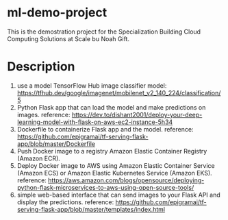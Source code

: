 # ml-demo-project

This is the demostration project for the Specialization Building Cloud Computing Solutions at Scale bu Noah Gift.

# Description

1. use a model TensorFlow Hub image classifier model: https://tfhub.dev/google/imagenet/mobilenet_v2_140_224/classification/5
2. Python Flask app that can load the model and make predictions on images.  reference: https://dev.to/dishant2001/deploy-your-deep-learning-model-with-flask-on-aws-ec2-instance-5h34
3. Dockerfile to containerize Flask app and the model.  reference: https://github.com/epigramai/tf-serving-flask-app/blob/master/Dockerfile
4. Push Docker image to a registry  Amazon Elastic Container Registry (Amazon ECR).
5. Deploy Docker image to AWS using Amazon Elastic Container Service (Amazon ECS) or Amazon Elastic Kubernetes Service (Amazon EKS).  reference: https://aws.amazon.com/blogs/opensource/deploying-python-flask-microservices-to-aws-using-open-source-tools/
6. simple web-based interface that can send images to your Flask API and display the predictions. reference: https://github.com/epigramai/tf-serving-flask-app/blob/master/templates/index.html
